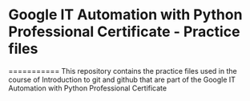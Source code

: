 # Google IT Automation with Python Professional Certificate - Practice files
===========
This repository contains the practice files used in the course of Introduction to git and github that are
part of the Google IT Automation with Python Professional Certificate
